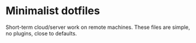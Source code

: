# Minimalist dotfiles

Short-term cloud/server work on remote machines. These files are simple, no plugins, close to defaults. 


